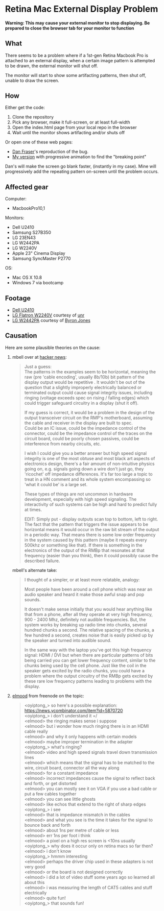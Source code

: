Retina Mac External Display Problem
===================================

#### Warning: This may cause your external monitor to stop displaying. Be prepared to close the browser tab for your monitor to function

What
----

There seems to be a problem where if a 1st-gen Retina Macbook Pro is attached to an external display, when a certain image pattern is attempted to be drawn, the external monitor will shut off.

The monitor will start to show some artifacting patterns, then shut off, unable to draw the screen.

How
---

Either get the code:

1. Clone the repository
2. Pick any browser, make it full-screen, or at least full-width
3. Open the index.html page from your local repo in the browser
4. Wait until the monitor shows artifacting and/or shuts off

Or open one of these web pages:

* [Dan Fraser](http://www.capybara.org/~andrew/noise/)'s reproduction of the bug.
* [My version](https://people.mozilla.com/~oyiptong/retinadisplayproblem/index.html) with progressive animation to find the "breaking point"

Dan's will make the screen go blank faster, (instantly in my case). Mine will progressively add the repeating pattern on-screen until the problem occurs.

Affected gear
-------------

Computer:

* MacbookPro10,1

Monitors:

* Dell U2410
* Samsung S27B350
* LG 23EN43
* LG W2442PA
* LG W2240V
* Apple 23" Cinema Display
* Samsung SyncMaster P2770

OS:

* Mac OS X 10.8
* Windows 7 via bootcamp

Footage
-------

* [Dell U2410](https://vimeo.com/68238157)
* [LG Flatron W2240V](https://vimeo.com/68255631) courtesy of [unr](https://github.com/unr)
* [LG W2442PA](https://vimeo.com/68274344) courtesy of [Byron Jones](https://github.com/globau)

Causation
---------

Here are some plausible theories on the cause:

1. mbell over at [hacker news](https://news.ycombinator.com/item?id=5870720):
    
    > Just a guess:  
    > The patterns in the examples seem to be horizontal, meaning the raw (pre 'cable encoding', usually 8b/10b) bit pattern of the display output would be repetitive . It wouldn't be out of the question that a slightly improperly electrically balanced or terminated output could cause signal integrity issues, including ringing (voltage exceeds spec on rising / falling edges) which could trigger safeguard circuitry in a display (shut it off).  
    >
    > If my guess is correct, it would be a problem in the design of the output transceiver circuit on the RMP's motherboard, assuming the cable and receiver in the display are built to spec.  
    > Could be an IC issue, could be the impedance control of the connector, could be the impedance control of the traces on the circuit board, could be poorly chosen passives, could be interference from nearby circuits, etc.  
    >
    > I wish I could give you a better answer but high speed signal integrity is one of the most obtuse and most black art aspects of electronics design, there's a fair amount of non-intuitive physics going on, e.g. signals going down a wire don't just go, they 'ricochet' off impedance differences. It's far too large a topic to treat in a HN comment and its whole system encompassing so 'what it could be' is a large set.  
    >
    > These types of things are not uncommon in hardware development, especially with high speed signaling. The interactivity of such systems can be high and hard to predict fully at times.  
    >
    > EDIT: Simply put - display outputs scan top to bottom, left to right. The fact that the pattern that triggers the issue appears to be horizontal means it would occur in the raw bit stream of the output in a periodic way. That means there is some low order frequency in the system caused by this pattern (maybe it repeats every 500khz or something like that). If there is something in the electronics of the output of the RMBp that resonates at that frequency (easier than you think), then it could possibly cause the described failure.  
    
    mbell's alternate take:
    
    > I thought of a simpler, or at least more relatable, analogy:  
    >
    > Most people have been around a cell phone which was near an audio speaker and heard it make those awful snap and pop sounds.  
    >
    > It doesn't make sense initially that you would hear anything like that from a phone, after all they operate at very high frequency, 900 - 2400 Mhz, definitely not audible frequencies. But, the system works by breaking up radio time into chunks, several hundred chunks a second. The relative spacing of the chunks, a few hundred a second, creates noise that is easily picked up by the speaker and turned into audible sound.  
    >
    > In the same way with the laptop you've got this high frequency signal: HDMI / DVI but when there are particular patterns of bits being carried you can get lower frequency content, similar to the chunks being used by the cell phone. Just like the coil in the speaker gets excited by the radio chunks, you could have a problem where the output circuitry of the RMBp gets excited by these rare low frequency patterns leading to problems with the display.  

3. [elmood](http://www.capybara.org/) from freenode on the topic:
    
    > &lt;oyiptong_&gt; so here's a possible explanation: https://news.ycombinator.com/item?id=5870720  
    > &lt;oyiptong_&gt; i don't understand it =/  
    > &lt;elmood&gt; the ringing makes sense i suppose  
    > &lt;elmood&gt; but i wonder how much ringing there is in an HDMI cable really  
    > &lt;elmood&gt; and why it only happens with certain models  
    > &lt;elmood&gt; maybe improper termination in the adapter  
    > &lt;oyiptong_&gt; what's ringing?  
    > &lt;elmood&gt; video and high speed signals travel down transmission lines  
    > &lt;elmood&gt; which means that the signal has to be matched to the wire, circuit board, connector all the way along  
    > &lt;elmood&gt; for a constant impedance  
    > &lt;elmood&gt; incorrect impedances cause the signal to reflect back and forth, or get distorted  
    > &lt;elmood&gt; you can mostly see it on VGA if you use a bad cable or put a few cables together  
    > &lt;elmood&gt; you can see little ghosts  
    > &lt;elmood&gt; like echos that extend to the right of sharp edges  
    > &lt;oyiptong_&gt; i see  
    > &lt;elmood&gt; that is impedance mismatch in the cables  
    > &lt;elmood&gt; and what you see is the time it takes for the signal to bounce back and forth  
    > &lt;elmood&gt; about 1ns per metre of cable or less  
    > &lt;elmood&gt; err 1ns per foot i think  
    > &lt;elmood&gt; a pixel on a high res screen is <10ns usually  
    > &lt;oyiptong_&gt; why does it occur only on retina macs so far then?  
    > &lt;elmood&gt; i don't know  
    > &lt;oyiptong_&gt; hmmm interesting  
    > &lt;elmood&gt; perhaps the driver chip used in these adapters is not very good  
    > &lt;elmood&gt; or the board is not designed correctly  
    > &lt;elmood&gt; i did a lot of video stuff some years ago so learned all about this  
    > &lt;elmood&gt; i was measuring the length of CAT5 cables and stuff electrically  
    > &lt;elmood&gt; quite fun!  
    > &lt;oyiptong_&gt; that sounds fun!   
